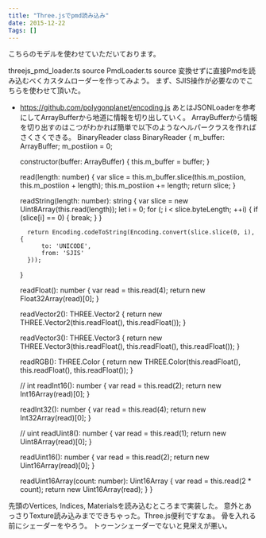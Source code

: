 ```yaml
---
title: "Three.jsでpmd読み込み"
date: 2015-12-22
Tags: []
---
```




こちらのモデルを使わせていただいております。





threejs_pmd_loader.ts source
PmdLoader.ts source
変換せずに直接Pmdを読み込むべくカスタムローダーを作ってみよう。
まず、SJIS操作が必要なのでこちらを使わせて頂いた。
* https://github.com/polygonplanet/encoding.js
あとはJSONLoaderを参考にしてArrayBufferから地道に情報を切り出していく。
ArrayBufferから情報を切り出すのはこつがわかれば簡単で以下のようなヘルパークラスを作れば
さくさくできる。
BinaryReader
class BinaryReader {
    m_buffer: ArrayBuffer;
    m_postiion = 0;

    constructor(buffer: ArrayBuffer) {
        this.m_buffer = buffer;
    }

    read(length: number) {
        var slice = this.m_buffer.slice(this.m_postiion, this.m_postiion + length);
        this.m_postiion += length;
        return slice;
    }

    readString(length: number): string {
        var slice = new Uint8Array(this.read(length));
        let i = 0;
        for (; i < slice.byteLength; ++i) {
            if (slice[i] == 0) {
                break;
            }
        }

        return Encoding.codeToString(Encoding.convert(slice.slice(0, i), {
            to: 'UNICODE',
            from: 'SJIS'
        }));
    }

    readFloat(): number {
        var read = this.read(4);
        return new Float32Array(read)[0];
    }

    readVector2(): THREE.Vector2 {
        return new THREE.Vector2(this.readFloat(), this.readFloat());
    }

    readVector3(): THREE.Vector3 {
        return new THREE.Vector3(this.readFloat(), this.readFloat(), this.readFloat());
    }

    readRGB(): THREE.Color {
        return new THREE.Color(this.readFloat(), this.readFloat(), this.readFloat());
    }
    
    // int
    readInt16(): number {
        var read = this.read(2);
        return new Int16Array(read)[0];
    }

    readInt32(): number {
        var read = this.read(4);
        return new Int32Array(read)[0];
    }

    // uint
    readUint8(): number {
        var read = this.read(1);
        return new Uint8Array(read)[0];
    }

    readUint16(): number {
        var read = this.read(2);
        return new Uint16Array(read)[0];
    }

    readUint16Array(count: number): Uint16Array {
        var read = this.read(2 * count);
        return new Uint16Array(read);
    }
}

先頭のVertices, Indices, Materialsを読み込むところまで実装した。
意外とあっさりTexture読み込みまでできちゃった。Three.js便利ですなぁ。
骨を入れる前にシェーダーをやろう。
トゥーンシェーダーでないと見栄えが悪い。
